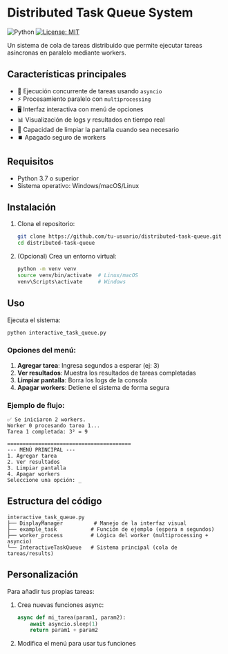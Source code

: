 # Distributed Task Queue System

![Python](https://img.shields.io/badge/python-3.7%2B-blue)
[![License: MIT](https://img.shields.io/badge/License-MIT-yellow.svg)](https://opensource.org/licenses/MIT)

Un sistema de cola de tareas distribuido que permite ejecutar tareas asíncronas en paralelo mediante workers.

## Características principales

- 🚀 Ejecución concurrente de tareas usando `asyncio`
- ⚡ Procesamiento paralelo con `multiprocessing`
- 🖥️ Interfaz interactiva con menú de opciones
- 📊 Visualización de logs y resultados en tiempo real
- 🔄 Capacidad de limpiar la pantalla cuando sea necesario
- ⏹️ Apagado seguro de workers

## Requisitos

- Python 3.7 o superior
- Sistema operativo: Windows/macOS/Linux

## Instalación

1. Clona el repositorio:
   ```bash
   git clone https://github.com/tu-usuario/distributed-task-queue.git
   cd distributed-task-queue

2. (Opcional) Crea un entorno virtual:
   ```bash
   python -m venv venv
   source venv/bin/activate  # Linux/macOS
   venv\Scripts\activate     # Windows
   ```

## Uso

Ejecuta el sistema:
```bash
python interactive_task_queue.py
```

### Opciones del menú:
1. **Agregar tarea**: Ingresa segundos a esperar (ej: 3)
2. **Ver resultados**: Muestra los resultados de tareas completadas
3. **Limpiar pantalla**: Borra los logs de la consola
4. **Apagar workers**: Detiene el sistema de forma segura

### Ejemplo de flujo:
```
✅ Se iniciaron 2 workers.
Worker 0 procesando tarea 1...
Tarea 1 completada: 3² = 9

========================================
--- MENÚ PRINCIPAL ---
1. Agregar tarea
2. Ver resultados
3. Limpiar pantalla
4. Apagar workers
Seleccione una opción: _
```

## Estructura del código

```
interactive_task_queue.py
├── DisplayManager          # Manejo de la interfaz visual
├── example_task           # Función de ejemplo (espera n segundos)
├── worker_process         # Lógica del worker (multiprocessing + asyncio)
└── InteractiveTaskQueue   # Sistema principal (cola de tareas/results)
```

## Personalización

Para añadir tus propias tareas:
1. Crea nuevas funciones async:
   ```python
   async def mi_tarea(param1, param2):
       await asyncio.sleep(1)
       return param1 + param2
   ```
2. Modifica el menú para usar tus funciones

